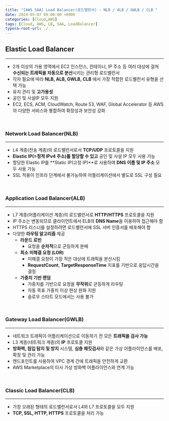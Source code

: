 ```yaml
---
title: "[AWS SAA] Load Balancer(로드밸런서) - NLB / ALB / GWLB / CLB "
date: 2024-05-07 09:00:00 +0900
categories: [Cloud,AWS]
tags: [Cloud, AWS, LB, SAA, LoadBalancer]
typora-root-url: ./
---
```






## **Elastic Load Balancer**

---

- 2개 이상의 가용 영역에서 EC2 인스턴스, 컨테이너, IP 주소 등 여러 대상에 걸쳐 **수신되는 트래픽을 자동으로 분산**시키는 관리형 로드밸런서
- 각자 필요에 따라 **NLB, ALB, GWLB, CLB** 에서 가장 적합한 로드밸런서 유형을 선택 가능
- 유지 관리 및 **고가용성**
- 공인 및 사설IP 모두 지원
- EC2, ECS, ACM, CloudWatch, Route 53, WAF, Global Accelerator 등 AWS의 다양한 서비스와 통합하여 확장성과 보안성 강화

<br/>

### **Network Load Balancer(NLB)**

---

- L4 계층(전송 계층)의 로드밸런서로서 **TCP/UDP** 프로토콜을 지원
- **Elastic IP(=정적 IPv4 주소)를 할당할 수 있고** 공인 및 사설 IP 모두 사용 가능
- 할당한 Elastic IP를 **Static IP(고정 IP)**로 사용하여 **DNS 이름 및 IP 주소** 모두 사용 가능
- SSL 적용이 인프라 단계에서 불가능하여 어플리케이션에서 별도로 SSL 구성 필요

<br/>

### **Application Load Balancer(ALB)**

---

- L7 계층(어플리케이션 계층)의 로드밸런서로 **HTTP/HTTPS** 프로토콜을 지원
- IP 주소는 변동되므로 클라이언트에서 ELB의 **DNS Name**을 이용하여 접근해야 함
- HTTPS 리스너를 설정하려면 로드밸런서에 SSL 서버 인증서를 배포해야 함
- 다양한 **라우팅 알고리즘** 제공
  - **라운드 로빈**
    - 요청을 **순차적**으로 균등하게 분배
  - **최소 미해결 요청 (LOR)**
    - 미해결 요청이 가장 적은 대상에 트래픽을 분산시킴
    - **RequestCount**, **TargetResponseTime** 지표를 기반으로 응답시간을 결정
  - **가중치 기반 랜덤**
    - 가중치를 기반으로 요청을 **무작위**로 균등하게 라우팅
    - 자동 목표 가중치 이상 현상 완화 지원
    - 슬로우 스타트 모드에서는 사용 불가

<br/>

### **Gateway Load Balancer(GWLB)**

---

- 네트워크 트래픽이 어플리케이션으로 이동하기 전 모든 **트래픽을 검사 가능**
- L3 계층(네트워크 계층)의 **IP** 프로토콜 지원
- **방화벽, 침입 탐지 및 방지** 시스템, **심층 패킷검사**와 같은 가상 어플라이언스를 배포, 확장 및 관리 가능
- 엔드포인트를 사용하여 VPC 경계 간에 트래픽을 안전하게 교환
- AWS Marketplace의 타사 가상 방화벽 어플라이언스와 연계 가능

<br/>

### **Classic Load Balancer(CLB)**

---

- 가장 오래된 형태의 로드밸런서로서 L4와 L7 프로토콜을 모두 지원
- **TCP, SSL, HTTP, HTTPS** 프로토콜을 처리 가능

<br/>



